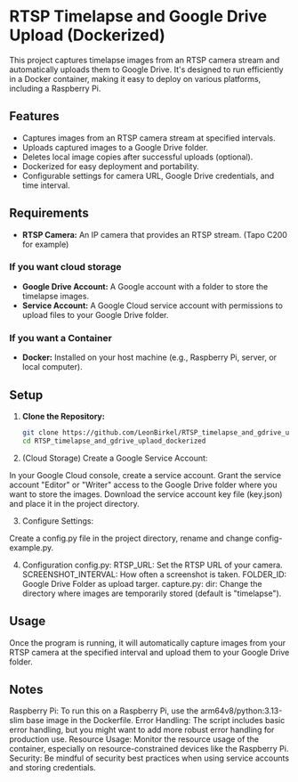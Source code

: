 # RTSP Timelapse and Google Drive Upload (Dockerized)

This project captures timelapse images from an RTSP camera stream and automatically uploads them to Google Drive. It's designed to run efficiently in a Docker container, making it easy to deploy on various platforms, including a Raspberry Pi.

## Features

- Captures images from an RTSP camera stream at specified intervals.
- Uploads captured images to a Google Drive folder.
- Deletes local image copies after successful uploads (optional).
- Dockerized for easy deployment and portability.
- Configurable settings for camera URL, Google Drive credentials, and time interval.

## Requirements
- **RTSP Camera:** An IP camera that provides an RTSP stream. (Tapo C200 for example)
### If you want cloud storage
- **Google Drive Account:** A Google account with a folder to store the timelapse images.
- **Service Account:** A Google Cloud service account with permissions to upload files to your Google Drive folder.
### If you want a Container
- **Docker:**  Installed on your host machine (e.g., Raspberry Pi, server, or local computer).

## Setup

1. **Clone the Repository:**

   ```bash
   git clone https://github.com/LeonBirkel/RTSP_timelapse_and_gdrive_uplaod_dockerized
   cd RTSP_timelapse_and_gdrive_uplaod_dockerized

2. (Cloud Storage) Create a Google Service Account:

In your Google Cloud console, create a service account.
Grant the service account "Editor" or "Writer" access to the Google Drive folder where you want to store the images.
Download the service account key file (key.json) and place it in the project directory.

3. Configure Settings:

Create a config.py file in the project directory, rename and change config-example.py.  

4. Configuration
config.py:
RTSP_URL: Set the RTSP URL of your camera.
SCREENSHOT_INTERVAL: How often a screenshot is taken.
FOLDER_ID: Google Drive Folder as upload targer.
capture.py:
dir: Change the directory where images are temporarily stored (default is "timelapse").

## Usage
Once the program is running, it will automatically capture images from your RTSP camera at the specified interval and upload them to your Google Drive folder.

## Notes
Raspberry Pi: To run this on a Raspberry Pi, use the arm64v8/python:3.13-slim base image in the Dockerfile.
Error Handling: The script includes basic error handling, but you might want to add more robust error handling for production use.
Resource Usage: Monitor the resource usage of the container, especially on resource-constrained devices like the Raspberry Pi.
Security: Be mindful of security best practices when using service accounts and storing credentials.


